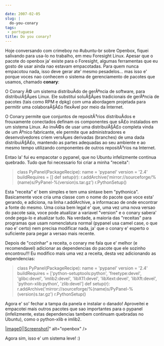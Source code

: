 ```yaml
---

date: 2007-02-05
slug: |
  do-you-conary
tags:
 - portuguese
title: Do you conary?
---
```


Hoje conversando com crimeboy no \#ubuntu-br sobre Openbox, fiquei
salivando para usa-lo no trabalho, em meu Foresight Linux. Apesar que o
pacote do openbox ja' existe para o Foresight, algumas ferramentas que
eu gosto de usar ainda nao estavam empacotadas. Para quem nunca
empacotou nada, isso deve gerar ate' mesmo pesadelos... mas isso e'
porque voces nao conhecem o sistema de gerenciamento de pacotes que
usamos, chamado **conary**:

O Conary Ã© um sistema distribuÃ­do de gerÃªncia de software, para
distribuiÃ§Ãµes Linux. Ele substitui soluÃ§Ãµes tradicionais de
gerÃªncia de pacotes (tais como RPM e dpkg) com uma abordagem projetada
para permitir uma colaboraÃ§Ã£o flexÃ­vel por meio da Internet.

O Conary permite que conjuntos de repositÃ³rios distribuÃ­dos e
frouxamente conectados definam os componentes que sÃ£o instalados em um
sistema Linux. Ao invÃ©s de usar uma distribuiÃ§Ã£o completa vinda de um
Ãºnico fabricante, ele permite que administradores e desenvolvedores
criem versÃµes derivadas (branches) de uma dada distribuiÃ§Ã£o, mantendo
as partes adequadas ao seu ambiente e ao mesmo tempo utilizando
componentes de outros repositÃ³rios na Internet.

Entao la' fui eu empacotar o pypanel, que no Ubuntu infelizmente
continua quebrado. Tudo que foi necessario foi criar a minha "receita":

> class PyPanel(PackageRecipe): name = 'pypanel' version = '2.4'
> buildRequires = \[\] def setup(r):
> r.addArchive('mirror://sourceforge/%(name)s/PyPanel-%(version)s.tar.gz')
> r.PythonSetup()

Esta "receita" e' bem simples e tem uma sintaxe bem "pythonica".
Basicamente voce cria uma classe com o nome do pacote que voce esta'
gerando, e adiciona, na linha r.addArchive, a informacao de onde
encontrar a fonte do mesmo. Uma coisa bem legal e' que, uma vez uma nova
versao do pacote saia, voce pode atualizar a variavel "version" e o
conary sabera' onde pega-lo e atualizar tudo. Na verdade, a maioria das
"receitas" para programas que usam nomenclatura normal (pypanel usa
camel case, o que nao e' certo) nem precisa modificar nada, ja' que o
conary e' esperto o suficiente para pegar a versao mais recente.

Depois de "cozinhar" a receita, o conary me fala que e' melhor (e
recomendavel) adicionar as dependencias do pacote que ele sozinho
encontrou!!! Eu modifico mais uma vez a receita, desta vez adicionando
as dependencias:

> class PyPanel(PackageRecipe): name = 'pypanel' version = '2.4'
> buildRequires = \['python-setuptools:python', 'freetype:devel',
> 'glibc:devel', 'imlib2:devel', 'libX11:devel', 'libXext:devel',
> 'libXft:devel', 'python-xlib:python', 'zlib:devel'\] def setup(r):
> r.addArchive('mirror://sourceforge/%(name)s/PyPanel-%(version)s.tar.gz')
> r.PythonSetup()

Agora e' so' fechar a tampa da panela e instalar o danado! Aproveitei e
empacotei mais outros pacotes que sao importantes para o pypanel
(infelizmente, estas dependencias tambem continuam quebradas no Ubuntu),
como o python-xlib e imlib2.

[\|image0\|\|Screenshot\|](http://farm1.static.flickr.com/135/380964427_ece56744b7_b.jpg)\"
alt=\"openbox\" /\>

Agora sim, isso e' um sistema leve! :)
